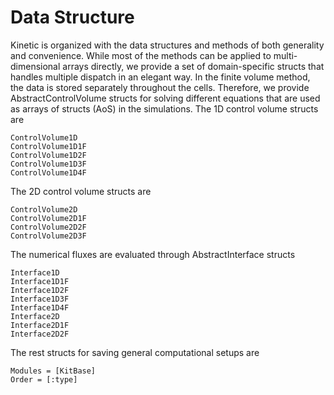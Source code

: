 # Data Structure

Kinetic is organized with the data structures and methods of both generality and convenience. 
While most of the methods can be applied to multi-dimensional arrays directly, we provide a set of domain-specific structs that handles multiple dispatch in an elegant way.
In the finite volume method, the data is stored separately throughout the cells.
Therefore, we provide AbstractControlVolume structs for solving different equations that are used as arrays of structs (AoS) in the simulations.
The 1D control volume structs are
```@docs
ControlVolume1D
ControlVolume1D1F
ControlVolume1D2F
ControlVolume1D3F
ControlVolume1D4F
```

The 2D control volume structs are
```@docs
ControlVolume2D
ControlVolume2D1F
ControlVolume2D2F
ControlVolume2D3F
```

The numerical fluxes are evaluated through AbstractInterface structs
```@docs
Interface1D
Interface1D1F
Interface1D2F
Interface1D3F
Interface1D4F
Interface2D
Interface2D1F
Interface2D2F
```

The rest structs for saving general computational setups are
```@autodocs
Modules = [KitBase]
Order = [:type]
```